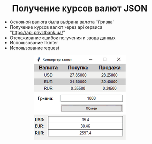 <h1 align="center">Получение курсов валют JSON</h1>


- Основной валюта была выбрана валюта "Гривна"
- Получение курсов валют через api сервиса "https://api.privatbank.ua/"
- Отслеживание ошибок получения и ввода данных
- Использование Tkinter
- Использование request

</p>


<p align="center"> 

<img src="https://github.com/daner07/practice_python/blob/master/%D1%81urrency%20%D1%81onverter/currency.gif?raw=true" />



</p>


